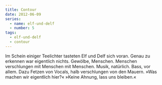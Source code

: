 ```yaml
---
title: Contour
date: 2012-06-09
series:
  - name: elf-und-delf
  - number: 5
tags:
  - elf-und-delf
  - contour
---
```


Im Schein einiger Teelichter tasteten Elf und Delf sich voran. Genau zu erkennen war eigentlich nichts. Gewölbe, Menschen. Menschen verschlungen mit Menschen mit Menschen. Musik, natürlich. Bass, vor allem. Dazu Fetzen von Vocals, halb verschlungen von den Mauern. »Was machen wir eigentlich hier?« »Keine Ahnung, lass uns bleiben.«
